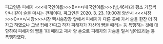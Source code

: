 피고인은 피해자 <<<내국인이름>>>B<<</내국인이름>>>(남,46세)과 평소 가끔씩 만나 같이 술을 마시는 관계이다.
피고인은 2020. 3. 23. 19:00경 양산시 <<<시장>>>C<<</시장>>>시장 택시승강장 앞에서 피해자가 다른 곳에 가서 술을 한잔 더 하자고 하였으나 그냥 집에 간다고 하자 피해자가 자신의 뺨을 때리는 등 폭행하는 것에 대항하여 피해자의 뺨을 1대 때리고 재차 양 손으로 피해자의 가슴을 밀쳐 넘어뜨리는 등 폭행하였다.